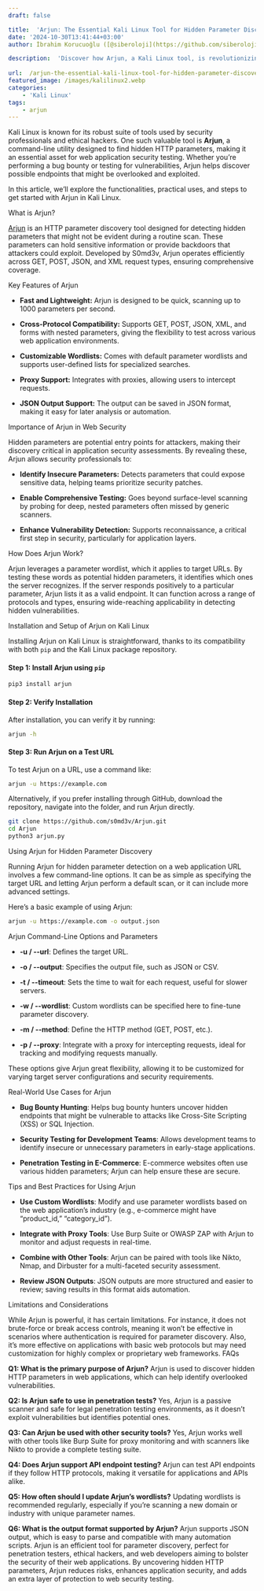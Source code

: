```yaml
---
draft: false

title:  'Arjun: The Essential Kali Linux Tool for Hidden Parameter Discovery'
date: '2024-10-30T13:41:44+03:00'
author: İbrahim Korucuoğlu ([@siberoloji](https://github.com/siberoloji))

description:  'Discover how Arjun, a Kali Linux tool, is revolutionizing web application security by uncovering hidden HTTP parameters. Learn how it works, its key features, and practical use cases.' 
 
url:  /arjun-the-essential-kali-linux-tool-for-hidden-parameter-discovery/
featured_image: /images/kalilinux2.webp
categories:
    - 'Kali Linux'
tags:
    - arjun
---
```



Kali Linux is known for its robust suite of tools used by security professionals and ethical hackers. One such valuable tool is **Arjun**, a command-line utility designed to find hidden HTTP parameters, making it an essential asset for web application security testing. Whether you’re performing a bug bounty or testing for vulnerabilities, Arjun helps discover possible endpoints that might be overlooked and exploited.



In this article, we’ll explore the functionalities, practical uses, and steps to get started with Arjun in Kali Linux.



What is Arjun?



<a href="https://github.com/s0md3v/Arjun">Arjun</a> is an HTTP parameter discovery tool designed for detecting hidden parameters that might not be evident during a routine scan. These parameters can hold sensitive information or provide backdoors that attackers could exploit. Developed by S0md3v, Arjun operates efficiently across GET, POST, JSON, and XML request types, ensuring comprehensive coverage.



Key Features of Arjun


* **Fast and Lightweight:** Arjun is designed to be quick, scanning up to 1000 parameters per second.

* **Cross-Protocol Compatibility:** Supports GET, POST, JSON, XML, and forms with nested parameters, giving the flexibility to test across various web application environments.

* **Customizable Wordlists:** Comes with default parameter wordlists and supports user-defined lists for specialized searches.

* **Proxy Support:** Integrates with proxies, allowing users to intercept requests.

* **JSON Output Support:** The output can be saved in JSON format, making it easy for later analysis or automation.




Importance of Arjun in Web Security



Hidden parameters are potential entry points for attackers, making their discovery critical in application security assessments. By revealing these, Arjun allows security professionals to:


* **Identify Insecure Parameters:** Detects parameters that could expose sensitive data, helping teams prioritize security patches.

* **Enable Comprehensive Testing:** Goes beyond surface-level scanning by probing for deep, nested parameters often missed by generic scanners.

* **Enhance Vulnerability Detection:** Supports reconnaissance, a critical first step in security, particularly for application layers.




How Does Arjun Work?



Arjun leverages a parameter wordlist, which it applies to target URLs. By testing these words as potential hidden parameters, it identifies which ones the server recognizes. If the server responds positively to a particular parameter, Arjun lists it as a valid endpoint. It can function across a range of protocols and types, ensuring wide-reaching applicability in detecting hidden vulnerabilities.



Installation and Setup of Arjun on Kali Linux



Installing Arjun on Kali Linux is straightforward, thanks to its compatibility with both `pip` and the Kali Linux package repository.


#### Step 1: Install Arjun using `pip`


```bash
pip3 install arjun
```


#### Step 2: Verify Installation



After installation, you can verify it by running:


```bash
arjun -h
```


#### Step 3: Run Arjun on a Test URL



To test Arjun on a URL, use a command like:


```bash
arjun -u https://example.com
```



Alternatively, if you prefer installing through GitHub, download the repository, navigate into the folder, and run Arjun directly.


```bash
git clone https://github.com/s0md3v/Arjun.git
cd Arjun
python3 arjun.py
```



Using Arjun for Hidden Parameter Discovery



Running Arjun for hidden parameter detection on a web application URL involves a few command-line options. It can be as simple as specifying the target URL and letting Arjun perform a default scan, or it can include more advanced settings.



Here’s a basic example of using Arjun:


```bash
arjun -u https://example.com -o output.json
```



Arjun Command-Line Options and Parameters


* **-u / --url**: Defines the target URL.

* **-o / --output**: Specifies the output file, such as JSON or CSV.

* **-t / --timeout**: Sets the time to wait for each request, useful for slower servers.

* **-w / --wordlist**: Custom wordlists can be specified here to fine-tune parameter discovery.

* **-m / --method**: Define the HTTP method (GET, POST, etc.).

* **-p / --proxy**: Integrate with a proxy for intercepting requests, ideal for tracking and modifying requests manually.




These options give Arjun great flexibility, allowing it to be customized for varying target server configurations and security requirements.



Real-World Use Cases for Arjun


* **Bug Bounty Hunting**: Helps bug bounty hunters uncover hidden endpoints that might be vulnerable to attacks like Cross-Site Scripting (XSS) or SQL Injection.

* **Security Testing for Development Teams**: Allows development teams to identify insecure or unnecessary parameters in early-stage applications.

* **Penetration Testing in E-Commerce**: E-commerce websites often use various hidden parameters; Arjun can help ensure these are secure.




Tips and Best Practices for Using Arjun


* **Use Custom Wordlists**: Modify and use parameter wordlists based on the web application’s industry (e.g., e-commerce might have “product_id,” “category_id”).

* **Integrate with Proxy Tools**: Use Burp Suite or OWASP ZAP with Arjun to monitor and adjust requests in real-time.

* **Combine with Other Tools**: Arjun can be paired with tools like Nikto, Nmap, and Dirbuster for a multi-faceted security assessment.

* **Review JSON Outputs**: JSON outputs are more structured and easier to review; saving results in this format aids automation.




Limitations and Considerations



While Arjun is powerful, it has certain limitations. For instance, it does not brute-force or break access controls, meaning it won’t be effective in scenarios where authentication is required for parameter discovery. Also, it’s more effective on applications with basic web protocols but may need customization for highly complex or proprietary web frameworks.
FAQs



**Q1: What is the primary purpose of Arjun?** Arjun is used to discover hidden HTTP parameters in web applications, which can help identify overlooked vulnerabilities.



**Q2: Is Arjun safe to use in penetration tests?** Yes, Arjun is a passive scanner and safe for legal penetration testing environments, as it doesn’t exploit vulnerabilities but identifies potential ones.



**Q3: Can Arjun be used with other security tools?** Yes, Arjun works well with other tools like Burp Suite for proxy monitoring and with scanners like Nikto to provide a complete testing suite.



**Q4: Does Arjun support API endpoint testing?** Arjun can test API endpoints if they follow HTTP protocols, making it versatile for applications and APIs alike.



**Q5: How often should I update Arjun’s wordlists?** Updating wordlists is recommended regularly, especially if you’re scanning a new domain or industry with unique parameter names.



**Q6: What is the output format supported by Arjun?** Arjun supports JSON output, which is easy to parse and compatible with many automation scripts.
Arjun is an efficient tool for parameter discovery, perfect for penetration testers, ethical hackers, and web developers aiming to bolster the security of their web applications. By uncovering hidden HTTP parameters, Arjun reduces risks, enhances application security, and adds an extra layer of protection to web security testing.
